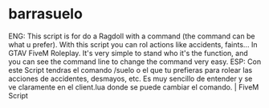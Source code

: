# barrasuelo
ENG: This script is for do a Ragdoll with a command (the command can be what u prefer). With this script you can rol actions like accidents, faints... In GTAV FiveM Roleplay. It's very simple to stand who it's the function, and you can see the command line to change the command very easy.  ESP: Con este Script tendras el comando /suelo o el que tu prefieras para rolear las acciones de accidentes, desmayos, etc. Es muy sencillo de entender y se ve claramente en el client.lua donde se puede cambiar el comando. | FiveM Script
